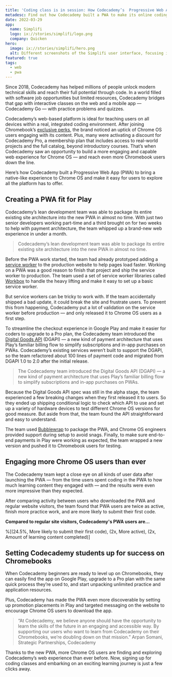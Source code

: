```yaml
---
title: 'Coding class is in session: How Codecademy’s  Progressive Web App enhanced the Chromebook experience'
metadesc: Find out how Codecademy built a PWA to make its online coding education platform more discoverable, installable, and immersive for Chrome OS users.
date: 2022-03-29
app:
  name: Simplifi
  logo: ix://stories/simplifi/logo.png
  company: Quicken
hero:
  image: ix://stories/simplifi/hero.png
  alt: Different screenshots of the Simplifi user interface, focusing in on the Reports and Spending Plan screens.
featured: true
tags:
  - web
  - pwa
---
```


Since 2018, Codecademy has helped millions of people unlock modern technical skills and reach their full potential through code. In a world filled with software job opportunities but limited resources, Codecademy bridges that gap with interactive classes on the web and a mobile app — Codecademy Go — with practice problems and quizzes.

Codecademy’s web-based platform is ideal for teaching users on all devices within a real, integrated coding environment. After joining Chromebook’s [exclusive perks](https://www.google.com/intl/en_us/chromebook/perks/), the brand noticed an uptick of Chrome OS users engaging with its content. Plus, many were activating a discount for Codecademy Pro, a membership plan that includes access to real-world projects and the full catalog, beyond introductory courses. That’s when Codecademy saw an opportunity to build a more engaging and capable web experience for Chrome OS — and reach even more Chromebook users down the line.

Here’s how Codecademy built a Progressive Web App (PWA) to bring a native-like experience to Chrome OS and make it easy for users to explore all the platform has to offer.

## Creating a PWA fit for Play

Codecademy’s lean development team was able to package its entire existing site architecture into the new PWA in almost no time. With just two senior developers working part-time and a third brought on for two weeks to help with payment architecture, the team whipped up a brand-new web experience in under a month.

> Codecademy’s lean development team was able to package its entire existing site architecture into the new PWA in almost no time.

Before the PWA work started, the team had already prototyped adding a [service worker](https://developers.google.com/web/fundamentals/primers/service-workers) to the production website to help pages load faster. Working on a PWA was a good reason to finish that project and ship the service worker to production. The team used a set of service worker libraries called [Workbox](https://developers.google.com/web/tools/workbox) to handle the heavy lifting and make it easy to set up a basic service worker.

But service workers can be tricky to work with. If the team accidentally shipped a bad update, it could break the site and frustrate users. To prevent this from happening, Codecademy put a lot of validation on the service worker before production — and only released it to Chrome OS users as a first step.

To streamline the checkout experience in Google Play and make it easier for coders to upgrade to a Pro plan, the Codecademy team introduced the [Digital Goods API](https://chromeos.dev/en/publish/pwa-play-billing) (DGAPI) — a new kind of payment architecture that uses Play’s familiar billing flow to simplify subscriptions and in-app purchases on PWAs. Codecademy’s existing services weren’t built to support the DGAPI, so the team refactored about 100 lines of payment code and migrated from DGAPI 1.0 to 2.0 after the initial release.

> The Codecademy team introduced the Digital Goods API (DGAPI) — a new kind of payment architecture that uses Play’s familiar billing flow to simplify subscriptions and in-app purchases on PWAs.

Because the Digital Goods API spec was still in the alpha stage, the team experienced a few breaking changes when they first released it to users. So they ended up shipping conditional logic to check which API to use and set up a variety of hardware devices to test different Chrome OS versions for good measure. But aside from that, the team found the API straightforward and easy to understand.

The team used [Bubblewrap](https://chromeos.dev/en/publish/pwa-in-play) to package the PWA, and Chrome OS engineers provided support during setup to avoid snags. Finally, to make sure end-to-end payments in Play were working as expected, the team wrapped a new version and pushed it to Chromebook users for testing.

## Engaging more Chrome OS users than ever

The Codecademy team kept a close eye on all kinds of user data after launching the PWA — from the time users spent coding in the PWA to how much learning content they engaged with — and the results were even more impressive than they expected.

After comparing activity between users who downloaded the PWA and regular website visitors, the team found that PWA users are twice as active, finish more practice work, and are more likely to submit their first code.

**Compared to regular site visitors, Codecademy's PWA users are…**

%[(24.5%, More likely to submit their first code), (2x, More active), (2x, Amount of learning content completed)]

## Setting Codecademy students up for success on Chromebooks

When Codecademy beginners are ready to level up on Chromebooks, they can easily find the app on Google Play, upgrade to a Pro plan with the same quick process they’re used to, and start unpacking unlimited practice and application resources.

Plus, Codecademy has made the PWA even more discoverable by setting up promotion placements in Play and targeted messaging on the website to encourage Chrome OS users to download the app.

> “At Codecademy, we believe anyone should have the opportunity to learn the skills of the future in an engaging and accessible way. By supporting our users who want to learn from Codecademy on their Chromebooks, we’re doubling down on that mission.”
> Arpan Somani, Strategic Partnerships, Codecademy

Thanks to the new PWA, more Chrome OS users are finding and exploring Codecademy’s web experience than ever before. Now, signing up for coding classes and embarking on an exciting learning journey is just a few clicks away.

